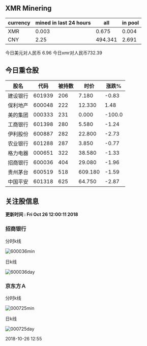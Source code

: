 ## XMR Minering

|currency|mined in last 24 hours|all|in pool|
|---|---|---|---|
|XMR|0.003|0.675|0.004|
|CNY|2.25|494.341|2.691|

今日美元对人民币 6.96	今日xmr对人民币732.39


## 今日重仓股 

|股名|代码|被持数|时价|涨跌%|
|---|---|---|---|---|
|建设银行|601939|206|7.180|-0.83|
|保利地产|600048|222|12.330|1.48|
|美的集团|000333|231|0.000|-100.0|
|工商银行|601398|280|5.580|-1.24|
|伊利股份|600887|282|22.800|-2.73|
|农业银行|601288|287|3.850|-0.77|
|格力电器|000651|322|38.580|-1.33|
|招商银行|600036|404|29.080|-1.96|
|贵州茅台|600519|518|609.180|-1.59|
|中国平安|601318|625|64.750|-2.87|

## 关注股信息
**更新时间 : Fri Oct 26 12:00:11 2018**
### 招商银行 
分时k线

![600036min](http://image.sinajs.cn/newchart/min/n/sh600036.gif)

日k线

![600036day](http://image.sinajs.cn/newchart/daily/n/sh600036.gif)

### 京东方Ａ 
分时k线

![000725min](http://image.sinajs.cn/newchart/min/n/sz000725.gif)

日k线

![000725day](http://image.sinajs.cn/newchart/daily/n/sz000725.gif)

2018-10-26 12:55